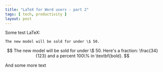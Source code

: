 ```yaml
---
title: "LaTeX for Word users - part 2"
tags: [ tech, productivity ]
layout: post
---
```


Some test LaTeX:

```
The new model will be sold for under \$ 50.
``` 
 

$$ The new model will be sold for under \$ 50. Here's a fraction: \frac{34}{123} and a percent 100\%  in \textbf{bold}. $$


And some more text
